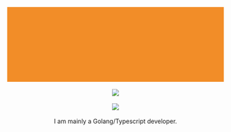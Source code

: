 <img src="./assets/NEW_BANNER.PNG" alt="banner">
<p align="center"><img src="https://skillicons.dev/icons?i=c,cpp,go,js,ts,html,css&theme=light" /></p>
<p align="center"><img src="https://skillicons.dev/icons?i=nodejs,electron,express,md&theme=light" /></p>

<p align="center">I am mainly a Golang/Typescript developer.</p>

